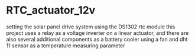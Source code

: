 # RTC_actuator_12v
setting the solar panel drive system using the DS1302 rtc module
this project uses a relay as a voltage inverter on a linear actuator, and there are also several additional components as a battery cooler using a fan and dht 11 sensor as a temperature measuring parameter
